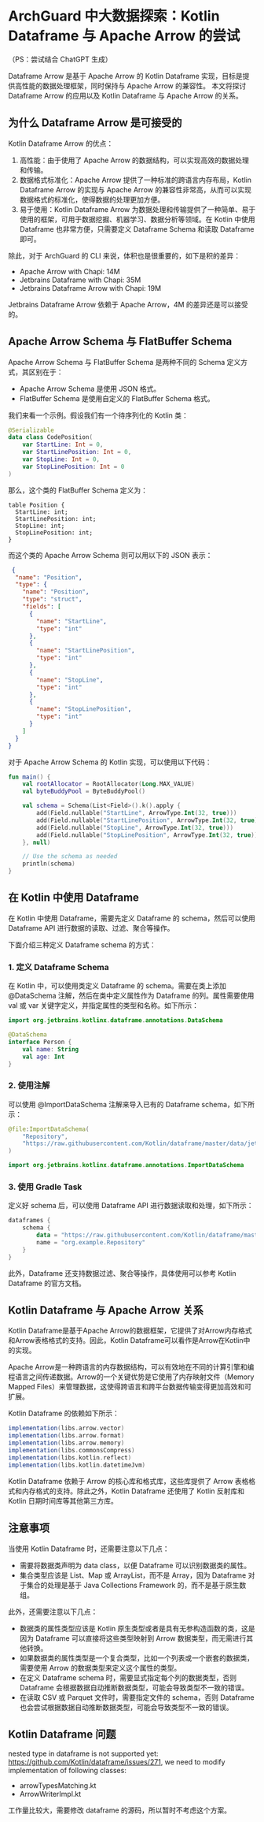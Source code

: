 # ArchGuard 中大数据探索：Kotlin Dataframe 与 Apache Arrow 的尝试

（PS：尝试结合 ChatGPT 生成）

Dataframe Arrow 是基于 Apache Arrow 的 Kotlin Dataframe 实现，目标是提供高性能的数据处理框架，同时保持与 Apache Arrow 的兼容性。
本文将探讨 Dataframe Arrow 的应用以及 Kotlin Dataframe 与 Apache Arrow 的关系。

## 为什么 Dataframe Arrow 是可接受的

Kotlin Dataframe Arrow 的优点：

1. 高性能：由于使用了 Apache Arrow 的数据结构，可以实现高效的数据处理和传输。
2. 数据格式标准化：Apache Arrow 提供了一种标准的跨语言内存布局，Kotlin Dataframe Arrow 的实现与 Apache Arrow 的兼容性非常高，从而可以实现数据格式的标准化，使得数据的处理更加方便。
3. 易于使用：Kotlin Dataframe Arrow 为数据处理和传输提供了一种简单、易于使用的框架，可用于数据挖掘、机器学习、数据分析等领域。在 Kotlin 中使用 Dataframe 也非常方便，只需要定义 Dataframe Schema 和读取 Dataframe 即可。

除此，对于 ArchGuard 的 CLI 来说，体积也是很重要的，如下是积的差异：

- Apache Arrow with Chapi: 14M
- Jetbrains Dataframe with Chapi: 35M
- Jetbrains Dataframe Arrow with Chapi: 19M

Jetbrains Dataframe Arrow 依赖于 Apache Arrow，4M 的差异还是可以接受的。

## Apache Arrow Schema 与 FlatBuffer Schema

Apache Arrow Schema 与 FlatBuffer Schema 是两种不同的 Schema 定义方式，其区别在于：

- Apache Arrow Schema 是使用 JSON 格式。
- FlatBuffer Schema 是使用自定义的 FlatBuffer Schema 格式。

我们来看一个示例。假设我们有一个待序列化的 Kotlin 类：

```kotlin
@Serializable
data class CodePosition(
    var StartLine: Int = 0,
    var StartLinePosition: Int = 0,
    var StopLine: Int = 0,
    var StopLinePosition: Int = 0
)
```

那么，这个类的 FlatBuffer Schema 定义为：

```flatbuffer
table Position {
  StartLine: int;
  StartLinePosition: int;
  StopLine: int;
  StopLinePosition: int;
}
```

而这个类的 Apache Arrow Schema 则可以用以下的 JSON 表示：

```json
 {
  "name": "Position",
  "type": {
    "name": "Position",
    "type": "struct",
    "fields": [
      {
        "name": "StartLine",
        "type": "int"
      },
      {
        "name": "StartLinePosition",
        "type": "int"
      },
      {
        "name": "StopLine",
        "type": "int"
      },
      {
        "name": "StopLinePosition",
        "type": "int"
      }
    ]
  }
}
```

对于 Apache Arrow Schema 的 Kotlin 实现，可以使用以下代码：

```kotlin
fun main() {
    val rootAllocator = RootAllocator(Long.MAX_VALUE)
    val byteBuddyPool = ByteBuddyPool()

    val schema = Schema(List<Field>().k().apply {
        add(Field.nullable("StartLine", ArrowType.Int(32, true)))
        add(Field.nullable("StartLinePosition", ArrowType.Int(32, true)))
        add(Field.nullable("StopLine", ArrowType.Int(32, true)))
        add(Field.nullable("StopLinePosition", ArrowType.Int(32, true)))
    }, null)

    // Use the schema as needed
    println(schema)
}
```

## 在 Kotlin 中使用 Dataframe 

在 Kotlin 中使用 Dataframe，需要先定义 Dataframe 的 schema，然后可以使用 Dataframe API 进行数据的读取、过滤、聚合等操作。

下面介绍三种定义 Dataframe schema 的方式：

### 1. 定义 Dataframe Schema

在 Kotlin 中，可以使用类定义 Dataframe 的 schema。需要在类上添加 @DataSchema 注解，然后在类中定义属性作为 Dataframe 的列。属性需要使用 val 或 var 关键字定义，并指定属性的类型和名称。如下所示：

```kotlin
import org.jetbrains.kotlinx.dataframe.annotations.DataSchema

@DataSchema
interface Person {
    val name: String
    val age: Int
}
```

### 2. 使用注解

可以使用 @ImportDataSchema 注解来导入已有的 Dataframe schema，如下所示：

```kotlin
@file:ImportDataSchema(
    "Repository",
    "https://raw.githubusercontent.com/Kotlin/dataframe/master/data/jetbrains_repositories.csv",
)

import org.jetbrains.kotlinx.dataframe.annotations.ImportDataSchema
```

### 3. 使用 Gradle Task

定义好 schema 后，可以使用 Dataframe API 进行数据读取和处理，如下所示：

```kotlin
dataframes {
    schema {
        data = "https://raw.githubusercontent.com/Kotlin/dataframe/master/data/jetbrains_repositories.csv"
        name = "org.example.Repository"
    }
}
```

此外，Dataframe 还支持数据过滤、聚合等操作，具体使用可以参考 Kotlin Dataframe 的官方文档。

## Kotlin Dataframe 与 Apache Arrow 关系

Kotlin Dataframe是基于Apache Arrow的数据框架，它提供了对Arrow内存格式和Arrow表格格式的支持。因此，Kotlin Dataframe可以看作是Arrow在Kotlin中的实现。

Apache Arrow是一种跨语言的内存数据结构，可以有效地在不同的计算引擎和编程语言之间传递数据。Arrow的一个关键优势是它使用了内存映射文件（Memory Mapped Files）来管理数据，这使得跨语言和跨平台数据传输变得更加高效和可扩展。

Kotlin Dataframe 的依赖如下所示：

```gradle
implementation(libs.arrow.vector)
implementation(libs.arrow.format)
implementation(libs.arrow.memory)
implementation(libs.commonsCompress)
implementation(libs.kotlin.reflect)
implementation(libs.kotlin.datetimeJvm)
```

Kotlin Dataframe 依赖于 Arrow 的核心库和格式库，这些库提供了 Arrow 表格格式和内存格式的支持。除此之外，Kotlin Dataframe 还使用了 Kotlin 反射库和 Kotlin 日期时间库等其他第三方库。

## 注意事项

当使用 Kotlin Dataframe 时，还需要注意以下几点：

- 需要将数据类声明为 data class，以便 Dataframe 可以识别数据类的属性。
- 集合类型应该是 List、Map 或 ArrayList，而不是 Array，因为 Dataframe 对于集合的处理是基于 Java Collections Framework 的，而不是基于原生数组。

此外，还需要注意以下几点：

- 数据类的属性类型应该是 Kotlin 原生类型或者是具有无参构造函数的类，这是因为 Dataframe 可以直接将这些类型映射到 Arrow 数据类型，而无需进行其他转换。
- 如果数据类的属性类型是一个复合类型，比如一个列表或一个嵌套的数据类，需要使用 Arrow 的数据类型来定义这个属性的类型。
- 在定义 Dataframe schema 时，需要显式指定每个列的数据类型，否则 Dataframe 会根据数据自动推断数据类型，可能会导致类型不一致的错误。
- 在读取 CSV 或 Parquet 文件时，需要指定文件的 schema，否则 Dataframe 也会尝试根据数据自动推断数据类型，可能会导致类型不一致的错误。

## Kotlin Dataframe 问题

nested type in dataframe is not supported yet: https://github.com/Kotlin/dataframe/issues/271, we need to modify implementation of following classes:

- arrowTypesMatching.kt
- ArrowWriterImpl.kt

工作量比较大，需要修改 dataframe 的源码，所以暂时不考虑这个方案。
